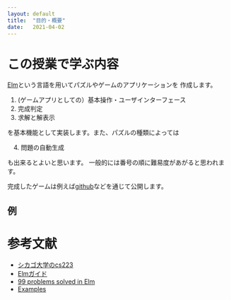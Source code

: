 ```yaml
---
layout: default
title:  "目的・概要"
date:   2021-04-02 
---
```


# この授業で学ぶ内容

[Elm](https://guide.elm-lang.org/)という言語を用いてパズルやゲームのアプリケーションを
作成します。

1. (ゲームアプリとしての）基本操作・ユーザインターフェース
2. 完成判定
3. 求解と解表示

を基本機能として実装します。また、パズルの種類によっては

　4. 問題の自動生成

も出来るとよいと思います。
一般的には番号の順に難易度があがると思われます。

完成したゲームは例えば[github](https://github.com/)などを通じて公開します。

## 例


<script src="{{ site.baseurl }}/assets/js/main.js"></script>
  <div id="myapp"></div>
  <script>
  var app = Elm.Main.init({
    node: document.getElementById('myapp')
  });
  </script>



# 参考文献

- [シカゴ大学のcs223](https://www.classes.cs.uchicago.edu/archive/2019/spring/22300-1/)
- [Elmガイド](https://guide.elm-lang.jp/)
- [99 problems solved in Elm](https://johncrane.gitbooks.io/ninety-nine-elm-problems/content/)
- [Examples](https://elm-lang.org/examples)
